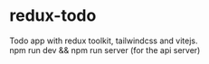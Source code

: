 # redux-todo
Todo app with redux toolkit, tailwindcss and vitejs. <br/>
npm run dev && npm run server (for the api server)
